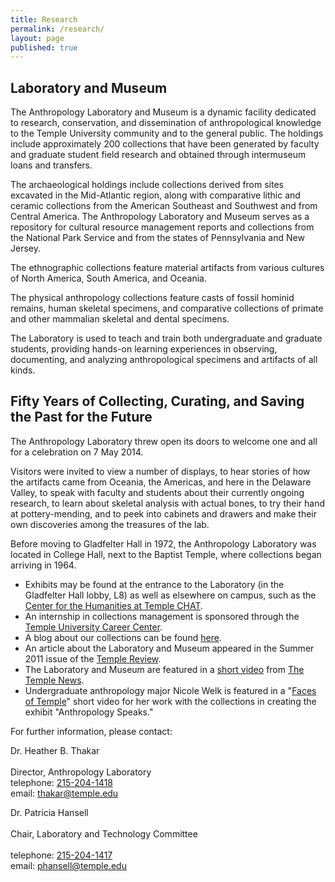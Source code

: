 ```yaml
---
title: Research
permalink: /research/
layout: page
published: true
---
```


## Laboratory and Museum

The Anthropology Laboratory and Museum is a dynamic facility dedicated to research, conservation, and dissemination of anthropological knowledge to the Temple University community and to the general public.  The holdings include approximately 200 collections that have been generated by faculty and graduate student field research and obtained through intermuseum loans and transfers.

The archaeological holdings include collections derived from sites excavated in the Mid-Atlantic region, along with comparative lithic and ceramic collections from the American Southeast and Southwest and from Central America. The Anthropology Laboratory and Museum serves as a repository for cultural resource management reports and collections from the National Park Service and from the states of Pennsylvania and New Jersey.

The ethnographic collections feature material artifacts from various cultures of North America, South America, and Oceania.

The physical anthropology collections feature casts of fossil hominid remains, human skeletal specimens, and comparative collections of primate and other mammalian skeletal and dental specimens.

The Laboratory is used to teach and train both undergraduate and graduate students, providing hands-on learning experiences in observing, documenting, and analyzing anthropological specimens and artifacts of all kinds.

## Fifty Years of Collecting, Curating, and Saving the Past for the Future

The Anthropology Laboratory threw open its doors to welcome one and all for a celebration on 7 May 2014.

Visitors were invited to view a number of displays, to hear stories of how the artifacts came from Oceania, the Americas, and here in the Delaware Valley, to speak with faculty and students about their currently ongoing research, to learn about skeletal analysis with actual bones, to try their hand at pottery-mending, and to peek into cabinets and drawers and make their own discoveries among the treasures of the lab.

Before moving to Gladfelter Hall in 1972, the Anthropology Laboratory was located in College Hall, next to the Baptist Temple, where collections began arriving in 1964.

- Exhibits may be found at the entrance to the Laboratory (in the Gladfelter Hall lobby, L8) as well as elsewhere on campus, such as the [Center for the Humanities at Temple CHAT](http://www.temple.edu/humanities/activities/exhibits/ExcavatingDesire.htm).
- An internship in collections management is sponsored through the [Temple University Career Center](http://www.temple.edu/provost/careercenter/).
- A blog about our collections can be found [here](http://anthropologylabtemple.wordpress.com). 
- An article about the Laboratory and Museum appeared in the Summer 2011 issue of the [Temple Review](http://www.temple.edu/templemag/archives/2011_summer/Earthly_Treasures_sum11.html).
- The Laboratory and Museum are featured in a [short video](http://www.youtube.com/watch?v=4LecSEiUCxQ) from [The Temple News](http://www.temple-news.com/).
- Undergraduate anthropology major Nicole Welk is  featured in a "[Faces of Temple](http://news.temple.edu/news/faces-nicole_welk)" short video for  her work with the collections in creating the exhibit "Anthropology Speaks."

For further information, please contact:

Dr. Heather B. Thakar<br/>  
Director, Anthropology Laboratory<br/>
telephone: [215-204-1418](tel:215-204-1418)<br/> 
email: [thakar@temple.edu](mailto:thakar@temple.edu)<br/>

Dr. Patricia Hansell<br/>  
Chair, Laboratory and Technology Committee<br/>  
telephone: [215-204-1417](tel:215-204-1417)<br/> 
email: [phansell@temple.edu](mailto:phansell@temple.edu)<br/>
